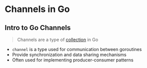 # Channels in Go

## Intro to Go Channels

> Channels are a type of [collection](go_data-types_collection.md) in Go

- `channel` is a type used for communication between goroutines
- Provide synchronization and data sharing mechanisms
- Often used for implementing producer-consumer patterns

```go

```
